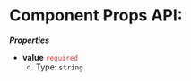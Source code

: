 # Component Props API:

**_Properties_**

 - <b id="/properties/value">value</b> <span style="color: #f5222d;"> `required` </span> 
	 - Type: `string`


